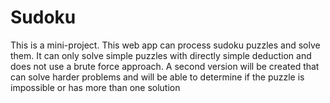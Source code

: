 # Sudoku
This is a mini-project. 
This web app can process sudoku puzzles and solve them. It can only solve simple puzzles with directly simple deduction and does not use a brute force approach. A second version will be created that can solve harder problems and will be able to determine if the puzzle is impossible or has more than one solution
